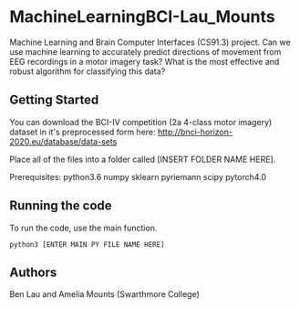 # MachineLearningBCI-Lau_Mounts
Machine Learning and Brain Computer Interfaces (CS91.3) project. Can we use machine learning to accurately predict directions of movement from EEG recordings in a motor imagery task? What is the most effective and robust algorithm for classifying this data?


## Getting Started

You can download the BCI-IV competition (2a 4-class motor imagery) dataset in it's preprocessed form here: http://bnci-horizon-2020.eu/database/data-sets

Place all of the files into a folder called [INSERT FOLDER NAME HERE].

Prerequisites:
python3.6
numpy
sklearn
pyriemann
scipy
pytorch4.0


## Running the code

To run the code, use the main function.

```
python3 [ENTER MAIN PY FILE NAME HERE]
```


## Authors

Ben Lau and Amelia Mounts (Swarthmore College)
